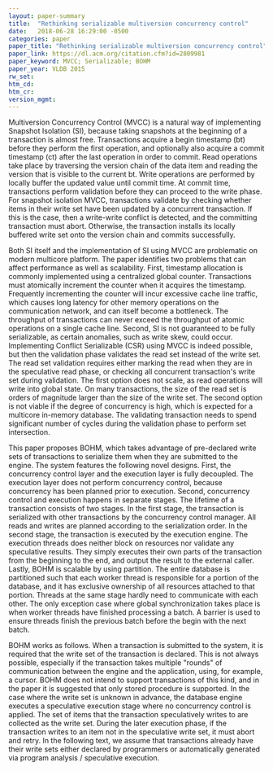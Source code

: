 ```yaml
---
layout: paper-summary
title:  "Rethinking serializable multiversion concurrency control"
date:   2018-06-28 16:29:00 -0500
categories: paper
paper_title: "Rethinking serializable multiversion concurrency control"
paper_link: https://dl.acm.org/citation.cfm?id=2809981
paper_keyword: MVCC; Serializable; BOHM
paper_year: VLDB 2015
rw_set:
htm_cd:
htm_cr:
version_mgmt:
---
```


Multiversion Concurrency Control (MVCC) is a natural way of implementing Snapshot Isolation (SI),
because taking snapshots at the beginning of a transaction is almost free. Transactions acquire
a begin timestamp (bt) before they perform the first operation, and optionally also acquire a 
commit timestamp (ct) after the last operation in order to commit. Read operations take place 
by traversing the version chain of the data item and reading the version that is visible to the
current bt. Write operations are performed by locally buffer the updated value until commit time.
At commit time, transactions perform validation before they can proceed to the write phase.
For snapshot isolation MVCC, transactions validate by checking whether items in their write set
have been updated by a concurrent transaction. If this is the case, then a write-write conflict is
detected, and the committing transaction must abort. Otherwise, the transaction installs its locally
buffered write set onto the version chain and commits successfully.

Both SI itself and the implementation of SI using MVCC are problematic on modern multicore platform.
The paper identifies two problems that can affect performance as well as scalability. First, timestamp
allocation is commonly implemented using a centralized global counter. Transactions must atomically
increment the counter when it acquires the timestamp. Frequently incrementing the counter will
incur excessive cache line traffic, which causes long latency for other memory operations on the 
communication network, and can itself become a bottleneck. The throughput of transactions can never
exceed the throughput of atomic operations on a single cache line. Second, SI is not guaranteed to be
fully serializable, as certain anomalies, such as write skew, could occur. Implementing Conflict Serializable 
(CSR) using MVCC is indeed possible, but then the validation phase validates the read set instead of the write 
set. The read set validation requires either marking the read when they are in the speculative read
phase, or checking all concurrent transaction's write set during validation. The first option does not 
scale, as read operations will write into global state. On many transactions, the size of the read set is 
orders of magnitude larger than the size of the write set. The second option is not viable if the degree
of concurrency is high, which is expected for a multicore in-memory database. The validating transaction needs
to spend significant number of cycles during the validation phase to perform set intersection.

This paper proposes BOHM, which takes advantage of pre-declared write sets of transactions to serialize 
them when they are submitted to the engine. The system features the following novel designs. First, the
concurrency control layer and the execution layer is fully decoupled. The execution layer does not perform
concurrency control, because concurrency has been planned prior to execution. Second, concurrency control and 
execution happens in separate stages. The lifetime of a transaction consists of two stages. In the first
stage, the transaction is serialized with other transactions by the concurrency control manager. All reads
and writes are planned according to the serialization order. In the second stage, the transaction is executed by
the execution engine. The execution threads does neither block on resources nor validate any speculative results.
They simply executes their own parts of the transaction from the beginning to the end, and output the result
to the external caller. Lastly, BOHM is scalable by using partition. The entire database is partitioned such that
each worker thread is responsible for a portion of the database, and it has exclusive ownership of all resources
attached to that portion. Threads at the same stage hardly need to communicate with each other. The only exception 
case where global synchronization takes place is when worker threads have finished processing a batch. A barrier is 
used to ensure threads finish the previous batch before the begin with the next batch.

BOHM works as follows. When a transaction is submitted to the system, it is required that the write set of the
transaction is declared. This is not always possible, especially if the transaction takes multiple "rounds" of 
communication between the engine and the application, using, for example, a cursor. BOHM does not intend to support 
transactions of this kind, and in the paper it is suggested that only stored procedure is supported. In the case
where the write set is unknown in advance, the database engine executes a speculative execution stage where no 
concurrency control is applied. The set of items that the transaction speculatively writes to are collected as the
write set. During the later execution phase, if the transaction writes to an item not in the speculative write set,
it must abort and retry. In the following text, we assume that transactions already have their write sets either 
declared by programmers or automatically generated via program analysis / speculative execution.

